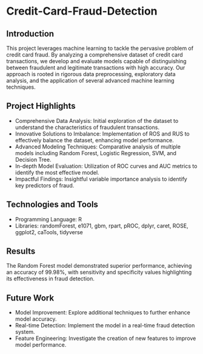 # Credit-Card-Fraud-Detection

##	Introduction
This project leverages machine learning to tackle the pervasive problem of credit card fraud. By analyzing a comprehensive dataset of credit card transactions, we develop and evaluate models capable of distinguishing between fraudulent and legitimate transactions with high accuracy. Our approach is rooted in rigorous data preprocessing, exploratory data analysis, and the application of several advanced machine learning techniques.

## 	Project Highlights
*	Comprehensive Data Analysis: Initial exploration of the dataset to understand the characteristics of fraudulent transactions.
*	Innovative Solutions to Imbalance: Implementation of ROS and RUS to effectively balance the dataset, enhancing model performance.
*	Advanced Modeling Techniques: Comparative analysis of multiple models including Random Forest, Logistic Regression, SVM, and Decision Tree.
*	In-depth Model Evaluation: Utilization of ROC curves and AUC metrics to identify the most effective model.
*	Impactful Findings: Insightful variable importance analysis to identify key predictors of fraud.

##	Technologies and Tools
*	Programming Language: R
*	Libraries: randomForest, e1071, gbm, rpart, pROC, dplyr, caret, ROSE, ggplot2, caTools, tidyverse

##	Results

The Random Forest model demonstrated superior performance, achieving an accuracy of 99.98\%, with sensitivity and specificity values highlighting its effectiveness in fraud detection.

##	Future Work
*	Model Improvement: Explore additional techniques to further enhance model accuracy.
*	Real-time Detection: Implement the model in a real-time fraud detection system.
*	Feature Engineering: Investigate the creation of new features to improve model performance.
